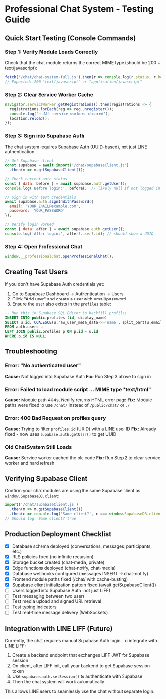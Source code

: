 # Professional Chat System - Testing Guide

## Quick Start Testing (Console Commands)

### Step 1: Verify Module Loads Correctly

Check that the chat module returns the correct MIME type (should be 200 + text/javascript):

```javascript
fetch('/chat/chat-system-full.js').then(r => console.log(r.status, r.headers.get('content-type')));
// Expected: 200 "text/javascript" or "application/javascript"
```

### Step 2: Clear Service Worker Cache

```javascript
navigator.serviceWorker.getRegistrations().then(registrations => {
  registrations.forEach(reg => reg.unregister());
  console.log('✅ All service workers cleared');
  location.reload();
});
```

### Step 3: Sign into Supabase Auth

The chat system requires Supabase Auth (UUID-based), not just LINE authentication.

```javascript
// Get Supabase client
const supabase = await import('/chat/supabaseClient.js')
  .then(m => m.getSupabaseClient());

// Check current auth status
const { data: before } = await supabase.auth.getUser();
console.log('Before login:', before);  // likely null if not logged in

// Sign in with test credentials
await supabase.auth.signInWithPassword({
  email: 'YOUR_EMAIL@example.com',
  password: 'YOUR_PASSWORD'
});

// Verify login worked
const { data: after } = await supabase.auth.getUser();
console.log('After login:', after?.user?.id); // should show a UUID
```

### Step 4: Open Professional Chat

```javascript
window.__professionalChat.openProfessionalChat();
```

## Creating Test Users

If you don't have Supabase Auth credentials yet:

1. Go to Supabase Dashboard → Authentication → Users
2. Click "Add user" and create a user with email/password
3. Ensure the user also exists in the `profiles` table:

```sql
-- Run this in Supabase SQL Editor to backfill profiles
INSERT INTO public.profiles (id, display_name)
SELECT u.id, COALESCE(u.raw_user_meta_data->>'name', split_part(u.email,'@',1))
FROM auth.users u
LEFT JOIN public.profiles p ON p.id = u.id
WHERE p.id IS NULL;
```

## Troubleshooting

### Error: "No authenticated user"

**Cause:** Not logged into Supabase Auth
**Fix:** Run Step 3 above to sign in

### Error: Failed to load module script ... MIME type "text/html"

**Cause:** Module path 404s, Netlify returns HTML error page
**Fix:** Module paths were fixed to use `/chat/` instead of `/public/chat/` or `./`

### Error: 400 Bad Request on profiles query

**Cause:** Trying to filter `profiles.id` (UUID) with a LINE user ID
**Fix:** Already fixed - now uses `supabase.auth.getUser()` to get UUID

### Old ChatSystem Still Loads

**Cause:** Service worker cached the old code
**Fix:** Run Step 2 to clear service worker and hard refresh

## Verifying Supabase Client

Confirm your chat modules are using the same Supabase client as `window.SupabaseDB.client`:

```javascript
import('/chat/supabaseClient.js')
  .then(m => m.getSupabaseClient())
  .then(c => console.log('Same client?', c === window.SupabaseDB.client));
// Should log: Same client? true
```

## Production Deployment Checklist

- [x] Database schema deployed (conversations, messages, participants, etc.)
- [x] RLS policies fixed (no infinite recursion)
- [x] Storage bucket created (chat-media, private)
- [x] Edge functions deployed (chat-notify, chat-media)
- [x] Database webhooks configured (messages INSERT → chat-notify)
- [x] Frontend module paths fixed (/chat/ with cache-busting)
- [x] Supabase client initialization pattern fixed (await getSupabaseClient())
- [ ] Users logged into Supabase Auth (not just LIFF)
- [ ] Test messaging between two users
- [ ] Test media upload and signed URL retrieval
- [ ] Test typing indicators
- [ ] Test real-time message delivery (WebSockets)

## Integration with LINE LIFF (Future)

Currently, the chat requires manual Supabase Auth login. To integrate with LINE LIFF:

1. Create a backend endpoint that exchanges LIFF JWT for Supabase session
2. On client, after LIFF init, call your backend to get Supabase session token
3. Use `supabase.auth.setSession()` to authenticate with Supabase
4. Then the chat system will work automatically

This allows LINE users to seamlessly use the chat without separate login.
